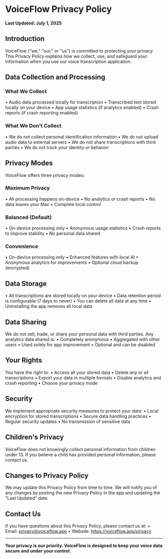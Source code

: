 # VoiceFlow Privacy Policy

**Last Updated: July 1, 2025**

## Introduction

VoiceFlow ("we," "our," or "us") is committed to protecting your privacy. This Privacy Policy explains how we collect, use, and safeguard your information when you use our voice transcription application.

## Data Collection and Processing

### What We Collect
• Audio data processed locally for transcription
• Transcribed text stored locally on your device
• App usage statistics (if analytics enabled)
• Crash reports (if crash reporting enabled)

### What We Don't Collect
• We do not collect personal identification information
• We do not upload audio data to external servers
• We do not share transcriptions with third parties
• We do not track your identity or behavior

## Privacy Modes

VoiceFlow offers three privacy modes:

### Maximum Privacy
• All processing happens on-device
• No analytics or crash reports
• No data leaves your Mac
• Complete local control

### Balanced (Default)
• On-device processing only
• Anonymous usage statistics
• Crash reports to improve stability
• No personal data shared

### Convenience
• On-device processing only
• Enhanced features with local AI
• Anonymous analytics for improvements
• Optional cloud backup (encrypted)

## Data Storage

• All transcriptions are stored locally on your device
• Data retention period is configurable (7 days to never)
• You can delete all data at any time
• Uninstalling the app removes all local data

## Data Sharing

We do not sell, trade, or share your personal data with third parties. Any analytics data shared is:
• Completely anonymous
• Aggregated with other users
• Used solely for app improvement
• Optional and can be disabled

## Your Rights

You have the right to:
• Access all your stored data
• Delete any or all transcriptions
• Export your data in multiple formats
• Disable analytics and crash reporting
• Choose your privacy mode

## Security

We implement appropriate security measures to protect your data:
• Local encryption for stored transcriptions
• Secure data handling practices
• Regular security updates
• No transmission of sensitive data

## Children's Privacy

VoiceFlow does not knowingly collect personal information from children under 13. If you believe a child has provided personal information, please contact us.

## Changes to Privacy Policy

We may update this Privacy Policy from time to time. We will notify you of any changes by posting the new Privacy Policy in the app and updating the "Last Updated" date.

## Contact Us

If you have questions about this Privacy Policy, please contact us at:
• Email: privacy@voiceflow.app
• Website: https://voiceflow.app/privacy

---

**Your privacy is our priority. VoiceFlow is designed to keep your voice data secure and under your control.**